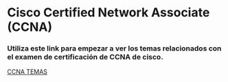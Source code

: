 # Cisco Certified Network Associate (CCNA)

### Utiliza este link para empezar a ver los temas relacionados con el examen de certificación de CCNA de cisco.
[CCNA TEMAS](#) 

